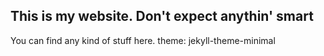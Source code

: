 ## This is my website. Don't expect anythin' smart

You can find any kind of stuff here. 
theme: jekyll-theme-minimal
